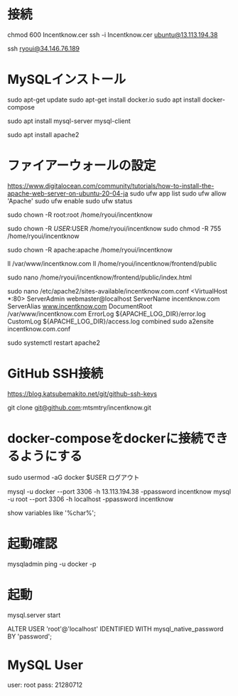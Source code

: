 # 接続
chmod 600 Incentknow.cer
ssh -i Incentknow.cer ubuntu@13.113.194.38

ssh ryoui@34.146.76.189

# MySQLインストール
sudo apt-get update
sudo apt-get install docker.io
sudo apt install docker-compose

sudo apt install mysql-server mysql-client

sudo apt install apache2

# ファイアーウォールの設定
https://www.digitalocean.com/community/tutorials/how-to-install-the-apache-web-server-on-ubuntu-20-04-ja
sudo ufw app list 
sudo ufw allow 'Apache'
sudo ufw enable
sudo ufw status

sudo chown -R root:root /home/ryoui/incentknow

sudo chown -R $USER:$USER /home/ryoui/incentknow
sudo chmod -R 755 /home/ryoui/incentknow

sudo chown -R apache:apache /home/ryoui/incentknow

ll /var/www/incentknow.com
ll /home/ryoui/incentknow/frontend/public

sudo nano /home/ryoui/incentknow/frontend/public/index.html

sudo nano /etc/apache2/sites-available/incentknow.com.conf
<VirtualHost *:80>
    ServerAdmin webmaster@localhost
    ServerName incentknow.com
    ServerAlias www.incentknow.com
    DocumentRoot /var/www/incentknow.com
    ErrorLog ${APACHE_LOG_DIR}/error.log
    CustomLog ${APACHE_LOG_DIR}/access.log combined
</VirtualHost>
sudo a2ensite incentknow.com.conf

sudo systemctl restart apache2

# GitHub SSH接続
https://blog.katsubemakito.net/git/github-ssh-keys

git clone git@github.com:mtsmtry/incentknow.git

# docker-composeをdockerに接続できるようにする
sudo usermod -aG docker $USER
ログアウト

mysql -u docker --port 3306 -h 13.113.194.38 -ppassword incentknow
mysql -u root --port 3306 -h localhost -ppassword incentknow

show variables like '%char%';

# 起動確認
mysqladmin ping -u docker -p
# 起動
mysql.server start



ALTER USER 'root'@'localhost' IDENTIFIED WITH mysql_native_password BY 'password';


# MySQL User
user: root
pass: 21280712